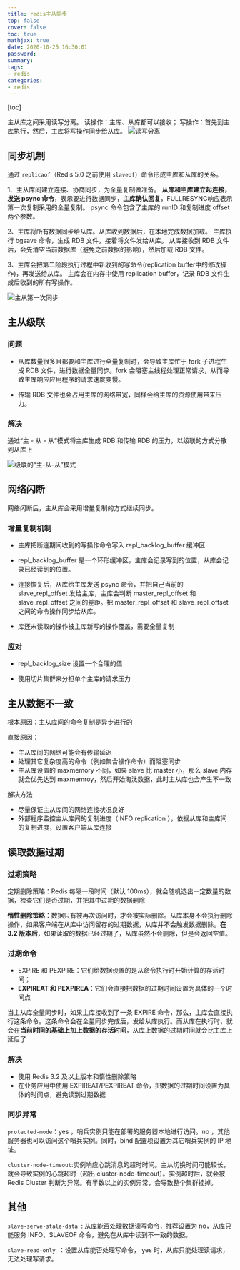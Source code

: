 ```yaml
---
title: redis主从同步
top: false
cover: false
toc: true
mathjax: true
date: 2020-10-25 16:30:01
password:
summary:
tags:
- redis
categories:
- redis
---
```


[toc]

主从库之间采用读写分离。
读操作：主库、从库都可以接收；
写操作：首先到主库执行，然后，主库将写操作同步给从库。
![读写分离](duxiefenli.jpg)

## 同步机制

通过 `replicaof`（Redis 5.0 之前使用 `slaveof`）命令形成主库和从库的关系。

1、主从库间建立连接、协商同步，为全量复制做准备。
**从库和主库建立起连接，发送 psync 命令**，表示要进行数据同步，**主库确认回复**，FULLRESYNC响应表示第一次复制采用的全量复制。
psync 命令包含了主库的 runID 和复制进度 offset 两个参数。

2、主库将所有数据同步给从库。从库收到数据后，在本地完成数据加载。
主库执行 bgsave 命令，生成 RDB 文件，接着将文件发给从库。
从库接收到 RDB 文件后，会先清空当前数据库（避免之前数据的影响），然后加载 RDB 文件。

3、主库会把第二阶段执行过程中新收到的写命令(replication buffer中的修改操作)，再发送给从库。
主库会在内存中使用 replication buffer，记录 RDB 文件生成后收到的所有写操作。

![主从第一次同步](zhucongtongbu.jpg)

## 主从级联

### 问题

- 从库数量很多且都要和主库进行全量复制时，会导致主库忙于 fork 子进程生成 RDB 文件，进行数据全量同步。fork 会阻塞主线程处理正常请求，从而导致主库响应应用程序的请求速度变慢。

- 传输 RDB 文件也会占用主库的网络带宽，同样会给主库的资源使用带来压力。

### 解决

通过“主 - 从 - 从”模式将主库生成 RDB 和传输 RDB 的压力，以级联的方式分散到从库上

![级联的“主-从-从”模式](master_slave_slave.jpg)



## 网络闪断

网络闪断后，主从库会采用增量复制的方式继续同步。

### 增量复制机制

- 主库把断连期间收到的写操作命令写入 repl_backlog_buffer 缓冲区

- repl_backlog_buffer 是一个环形缓冲区，主库会记录写到的位置，从库会记录已经读到的位置。
- 连接恢复后，从库给主库发送 psync 命令，并把自己当前的 slave_repl_offset 发给主库，主库会判断 master_repl_offset 和 slave_repl_offset 之间的差距。把 master_repl_offset 和 slave_repl_offset 之间的命令操作同步给从库。
- 库还未读取的操作被主库新写的操作覆盖，需要全量复制

### 应对

- repl_backlog_size 设置一个合理的值

- 使用切片集群来分担单个主库的请求压力

## 主从数据不一致

根本原因：主从库间的命令复制是异步进行的

直接原因：

- 主从库间的网络可能会有传输延迟
- 处理其它复杂度高的命令（例如集合操作命令）而阻塞同步
- 主从库设置的 maxmemory 不同，如果 slave 比 master 小，那么 slave 内存就会优先达到 maxmemroy，然后开始淘汰数据，此时主从库也会产生不一致

解决方法

- 尽量保证主从库间的网络连接状况良好
- 外部程序监控主从库间的复制进度（INFO replication ），依据从库和主库间的复制进度，设置客户端从库连接

## 读取数据过期

### 过期策略

定期删除策略：Redis 每隔一段时间（默认 100ms），就会随机选出一定数量的数据，检查它们是否过期，并把其中过期的数据删除

**惰性删除策略**：数据只有被再次访问时，才会被实际删除。从库本身不会执行删除操作，如果客户端在从库中访问留存的过期数据，从库并不会触发数据删除。**在 3.2 版本后**，如果读取的数据已经过期了，从库虽然不会删除，但是会返回空值。

### 过期命令

- EXPIRE 和 PEXPIRE：它们给数据设置的是从命令执行时开始计算的存活时间；
- **EXPIREAT 和 PEXPIREA**：它们会直接把数据的过期时间设置为具体的一个时间点

当主从库全量同步时，如果主库接收到了一条 EXPIRE 命令，那么，主库会直接执行这条命令。这条命令会在全量同步完成后，发给从库执行。而从库在执行时，就会在**当前时间的基础上加上数据的存活时间**，从库上数据的过期时间就会比主库上延后了

### 解决

- 使用 Redis 3.2 及以上版本和惰性删除策略
- 在业务应用中使用 EXPIREAT/PEXPIREAT 命令，把数据的过期时间设置为具体的时间点，避免读到过期数据

### 同步异常

`protected-mode`：yes ，哨兵实例只能在部署的服务器本地进行访问。no ，其他服务器也可以访问这个哨兵实例。同时，bind 配置项设置为其它哨兵实例的 IP 地址。

`cluster-node-timeout`:实例响应心跳消息的超时时间。主从切换时间可能较长，就会导致实例的心跳超时（超出 cluster-node-timeout）。实例超时后，就会被 Redis Cluster 判断为异常。有半数以上的实例异常，会导致整个集群挂掉。

## 其他

`slave-serve-stale-data `: 从库能否处理数据读写命令，推荐设置为 no，从库只能服务 INFO、SLAVEOF 命令，避免在从库中读到不一致的数据。

`slave-read-only `：设置从库能否处理写命令， yes 时，从库只能处理读请求，无法处理写请求。

